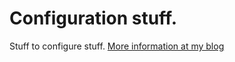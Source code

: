 # Configuration stuff.

Stuff to configure stuff. [More information at my blog](http://binfalse.de/software/conf-rc/)
